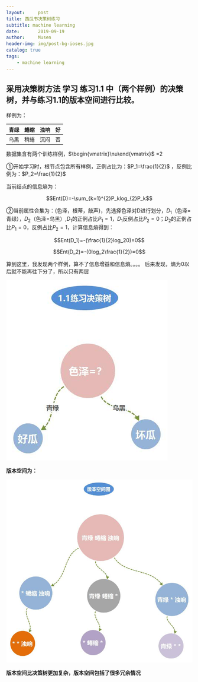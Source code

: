 ```yaml
---
layout:     post
title: 西瓜书决策树练习
subtitle: machine learning
date:       2019-09-19
author:     Musen
header-img: img/post-bg-ioses.jpg
catalog: true
tags:
    - machine learning
---
```

<script type="text/x-mathjax-config"> MathJax.Hub.Config({ tex2jax: { inlineMath: [ ['$','$'], ['\\(','\\)'] ], processEscapes: true } }); </script> <script type="text/javascript" async src="//cdn.mathjax.org/mathjax/latest/MathJax.js?config=TeX-MML-AM_CHTML"> </script>

## 采用决策树方法 学习 练习1.1 中（两个样例）的决策树，并与练习1.1的版本空间进行比较。

样例为：

|青绿 |蜷缩 |浊响|好|
|:---:|:---:|:---:|:---:|
|乌黑 |稍蜷 |沉闷|否|

数据集含有两个训练样例，$\begin{vmatrix}\nu\end{vmatrix}$ =2

①开始学习时，根节点包含所有样例，正例占比为：$P_1=\frac{1}{2}$ ，反例比例为：$P_2=\frac{1}{2}$

当前结点的信息熵为：

$$Ent(D)=-\sum_{k=1}^{2}P_klog_{2}P_k$$

②当前属性合集为：{色泽，根蒂，敲声}，先选择色泽对D进行划分，$D_1$（色泽=青绿），$D_2$（色泽=乌黑）,$D_1$的正例占比$P_1=1$，$D_1$反例占比$P_2=0$；$D_2$的正例占比$P_1=0$，反例占比$P_2=1$，计算信息熵得到：

$$Ent(D_1)=-(\frac{1}{2}log_20)=0$$

$$Ent(D_2)=-(0log_2\frac{1}{2})=0$$
  
算到这里，我发现两个样例，算不了信息增益和信息熵。。。。
后来发现，熵为0以后就不能再往下分了，所以只有两层

![决策树.jpg](https://raw.githubusercontent.com/Musenming/musenming.github.io/master/img/%E5%86%B3%E7%AD%96%E6%A0%91.jpg) 

**版本空间为：**

![版本空间.jpg](https://raw.githubusercontent.com/Musenming/musenming.github.io/master/img/%E7%89%88%E6%9C%AC%E7%A9%BA%E9%97%B4.jpg)
 
**版本空间比决策树更加复杂，版本空间包括了很多冗余情况**








